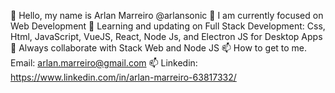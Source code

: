 👋 Hello, my name is Arlan Marreiro @arlansonic
👀 I am currently focused on Web Development 
🌱 Learning and updating on Full Stack Development: Css, Html, JavaScript, VueJS, React, Node Js, and Electron JS for Desktop Apps
💞️ Always collaborate with Stack Web and Node JS 
📫 How to get to me. Email: arlan.marreiro@gmail.com
📫 Linkedin: https://www.linkedin.com/in/arlan-marreiro-63817332/

<!---
arlansonic/arlansonic is a ✨ special ✨ repository because its `README.md` (this file) appears on your GitHub profile.
You can click the Preview link to take a look at your changes.
--->
